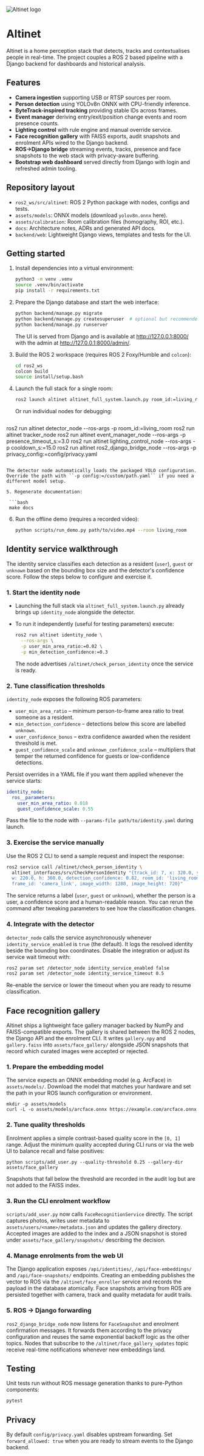 ![Altinet logo](assets/branding/Altinet%20Logo.png)

# Altinet

Altinet is a home perception stack that detects, tracks and contextualises
people in real-time. The project couples a ROS 2 based pipeline with a
Django backend for dashboards and historical analysis.

## Features

- **Camera ingestion** supporting USB or RTSP sources per room.
- **Person detection** using YOLOv8n ONNX with CPU-friendly inference.
- **ByteTrack-inspired tracking** providing stable IDs across frames.
- **Event manager** deriving entry/exit/position change events and room
  presence counts.
- **Lighting control** with rule engine and manual override service.
- **Face recognition gallery** with FAISS exports, audit snapshots and
  enrolment APIs wired to the Django backend.
- **ROS→Django bridge** streaming events, tracks, presence and face
  snapshots to the web
  stack with privacy-aware buffering.
- **Bootstrap web dashboard** served directly from Django with login and
  refreshed admin tooling.

## Repository layout

- `ros2_ws/src/altinet`: ROS 2 Python package with nodes, configs and tests.
- `assets/models`: ONNX models (download `yolov8n.onnx` here).
- `assets/calibration`: Room calibration files (homography, ROI, etc.).
- `docs`: Architecture notes, ADRs and generated API docs.
- `backend/web`: Lightweight Django views, templates and tests for the UI.

## Getting started

1. Install dependencies into a virtual environment:

   ```bash
   python3 -m venv .venv
   source .venv/bin/activate
   pip install -r requirements.txt
   ```

2. Prepare the Django database and start the web interface:

   ```bash
   python backend/manage.py migrate
   python backend/manage.py createsuperuser  # optional but recommended
   python backend/manage.py runserver
   ```

   The UI is served from Django and is available at
   http://127.0.0.1:8000/ with the admin at http://127.0.0.1:8000/admin/.

3. Build the ROS 2 workspace (requires ROS 2 Foxy/Humble and `colcon`):

   ```bash
   cd ros2_ws
   colcon build
   source install/setup.bash
   ```

4. Launch the full stack for a single room:

   ```bash
   ros2 launch altinet altinet_full_system.launch.py room_id:=living_room
   ```

   Or run individual nodes for debugging:

   ```bash
  ros2 run altinet detector_node --ros-args -p room_id:=living_room
  ros2 run altinet tracker_node
  ros2 run altinet event_manager_node --ros-args -p presence_timeout_s:=3.0
  ros2 run altinet lighting_control_node --ros-args -p cooldown_s:=15.0
  ros2 run altinet ros2_django_bridge_node --ros-args -p privacy_config:=config/privacy.yaml
  ```

  The detector node automatically loads the packaged YOLO configuration. Override the path with ``-p config:=/custom/path.yaml`` if you need a different model setup.

5. Regenerate documentation:

   ```bash
   make docs
   ```

6. Run the offline demo (requires a recorded video):

   ```bash
   python scripts/run_demo.py path/to/video.mp4 --room living_room
   ```

## Identity service walkthrough

The identity service classifies each detection as a resident (`user`),
`guest` or `unknown` based on the bounding box size and the detector's
confidence score. Follow the steps below to configure and exercise it.

### 1. Start the identity node

- Launching the full stack via `altinet_full_system.launch.py` already brings
  up `identity_node` alongside the detector.
- To run it independently (useful for testing parameters) execute:

  ```bash
  ros2 run altinet identity_node \
    --ros-args \
    -p user_min_area_ratio:=0.02 \
    -p min_detection_confidence:=0.3
  ```

  The node advertises `/altinet/check_person_identity` once the service is
  ready.

### 2. Tune classification thresholds

`identity_node` exposes the following ROS parameters:

- `user_min_area_ratio` – minimum person-to-frame area ratio to treat someone
  as a resident.
- `min_detection_confidence` – detections below this score are labelled
  `unknown`.
- `user_confidence_bonus` – extra confidence awarded when the resident
  threshold is met.
- `guest_confidence_scale` and `unknown_confidence_scale` – multipliers that
  temper the returned confidence for guests or low-confidence detections.

Persist overrides in a YAML file if you want them applied whenever the service
starts:

```yaml
identity_node:
  ros__parameters:
    user_min_area_ratio: 0.018
    guest_confidence_scale: 0.55
```

Pass the file to the node with `--params-file path/to/identity.yaml` during
launch.

### 3. Exercise the service manually

Use the ROS 2 CLI to send a sample request and inspect the response:

```bash
ros2 service call /altinet/check_person_identity \
  altinet_interfaces/srv/CheckPersonIdentity "{track_id: 7, x: 320.0, y: 180.0, \
  w: 220.0, h: 360.0, detection_confidence: 0.82, room_id: 'living_room', \
  frame_id: 'camera_link', image_width: 1280, image_height: 720}"
```

The service returns a label (`user`, `guest` or `unknown`), whether the person
is a user, a confidence score and a human-readable reason. You can rerun the
command after tweaking parameters to see how the classification changes.

### 4. Integrate with the detector

`detector_node` calls the service asynchronously whenever
`identity_service_enabled` is `true` (the default). It logs the resolved
identity beside the bounding box coordinates. Disable the integration or adjust
its service wait timeout with:

```bash
ros2 param set /detector_node identity_service_enabled false
ros2 param set /detector_node identity_service_timeout 0.5
```

Re-enable the service or lower the timeout when you are ready to resume
classification.

## Face recognition gallery

Altinet ships a lightweight face gallery manager backed by NumPy and
FAISS-compatible exports. The gallery is shared between the ROS 2 nodes,
the Django API and the enrolment CLI. It writes `gallery.npy` and
`gallery.faiss` into `assets/face_gallery/` alongside JSON snapshots that
record which curated images were accepted or rejected.

### 1. Prepare the embedding model

The service expects an ONNX embedding model (e.g. ArcFace) in
`assets/models/`. Download the model that matches your hardware and set the
path in your ROS launch configuration or environment.

```
mkdir -p assets/models
curl -L -o assets/models/arcface.onnx https://example.com/arcface.onnx
```

### 2. Tune quality thresholds

Enrolment applies a simple contrast-based quality score in the
`[0, 1]` range. Adjust the minimum quality accepted during CLI runs or via the
web UI to balance recall and false positives:

```
python scripts/add_user.py --quality-threshold 0.25 --gallery-dir assets/face_gallery
```

Snapshots that fall below the threshold are recorded in the audit log but are
not added to the FAISS index.

### 3. Run the CLI enrolment workflow

`scripts/add_user.py` now calls `FaceRecognitionService` directly. The script
captures photos, writes user metadata to `assets/users/<name>/metadata.json`
and updates the gallery directory. Accepted images are added to the index and
a JSON snapshot is stored under `assets/face_gallery/snapshots/` describing the
decision.

### 4. Manage enrolments from the web UI

The Django application exposes `/api/identities/`, `/api/face-embeddings/` and
`/api/face-snapshots/` endpoints. Creating an embedding publishes the vector to
ROS via the `/altinet/face_enroller` service and records the payload in the
database atomically. Face snapshots arriving from ROS are persisted together
with camera, track and quality metadata for audit trails.

### 5. ROS → Django forwarding

`ros2_django_bridge_node` now listens for `FaceSnapshot` and enrolment
confirmation messages. It forwards them according to the privacy configuration
and reuses the same exponential backoff logic as the other topics. Nodes that
subscribe to the `/altinet/face_gallery_updates` topic receive real-time
notifications whenever new embeddings land.

## Testing

Unit tests run without ROS message generation thanks to pure-Python
components:

```bash
pytest
```

## Privacy

By default `config/privacy.yaml` disables upstream forwarding. Set
`forward_allowed: true` when you are ready to stream events to the Django
backend.
